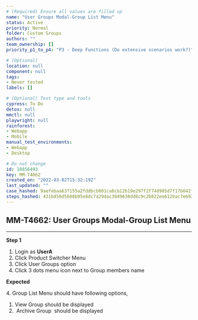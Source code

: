 ```yaml
---
# (Required) Ensure all values are filled up
name: "User Groups Modal-Group List Menu"
status: Active
priority: Normal
folder: Custom Groups
authors: ""
team_ownership: []
priority_p1_to_p4: "P3 - Deep Functions (Do extensive scenarios work?)"

# (Optional)
location: null
component: null
tags: 
- Never tested
labels: []

# (Optional) Test type and tools
cypress: To Do
detox: null
mmctl: null
playwright: null
rainforest: 
- Webapp
- Mobile
manual_test_environments: 
- Webapp
- Desktop

# Do not change
id: 18856493
key: MM-T4662
created_on: "2022-03-02T15:32:19Z"
last_updated: ""
case_hashed: 9aefebaa63f155a2fddbcb801ca8cb12b19e297f2f74d905d7f17b642f5451b7ecb6b557412fe7bd765a4fd1c1e4a49e
steps_hashed: 431b456d5688b95e8dc7a29dac3849638dd8c9c2b822ee612bac7e692b24b8a9cce2d88666406a516f8be3162e94b744
---
```


<!-- (Auto-generated) Based on frontmatter's "key" and "name" -->

## MM-T4662: User Groups Modal-Group List Menu

---

**Step 1**

1. Login as **UserA**
2. Click Product Switcher Menu 
3. Click User Groups option
4. Click 3 dots menu icon next to Group members name

**Expected**

4\. Group List Menu should have following options,

1. View Group should be displayed
2.  Archive Group  should be displayed
